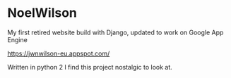 NoelWilson
==========

My first retired website build with Django, updated to work on Google App Engine

https://jwnwilson-eu.appspot.com/

Written in python 2 I find this project nostalgic to look at.
